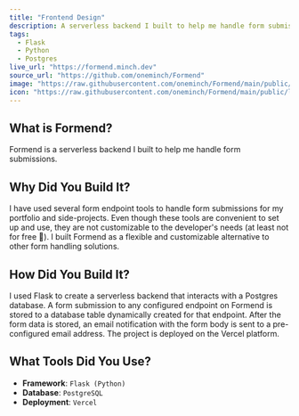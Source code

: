 ```yaml
---
title: "Frontend Design"
description: A serverless backend I built to help me handle form submissions
tags:
  - Flask
  - Python
  - Postgres
live_url: "https://formend.minch.dev"
source_url: "https://github.com/oneminch/Formend"
image: "https://raw.githubusercontent.com/oneminch/Formend/main/public/screenshot.png"
icon: "https://raw.githubusercontent.com/oneminch/Formend/main/public/logo.svg"
---
```


## What is Formend?

Formend is a serverless backend I built to help me handle form submissions.

## Why Did You Build It?

I have used several form endpoint tools to handle form submissions for my portfolio and side-projects. Even though these tools are convenient to set up and use, they are not customizable to the developer's needs (at least not for free 👀). I built Formend as a flexible and customizable alternative to other form handling solutions.

## How Did You Build It?

I used Flask to create a serverless backend that interacts with a Postgres database. A form submission to any configured endpoint on Formend is stored to a database table dynamically created for that endpoint. After the form data is stored, an email notification with the form body is sent to a pre-configured email address. The project is deployed on the Vercel platform.

## What Tools Did You Use?

- **Framework**: `Flask (Python)`
- **Database**: `PostgreSQL`
- **Deployment**: `Vercel`
